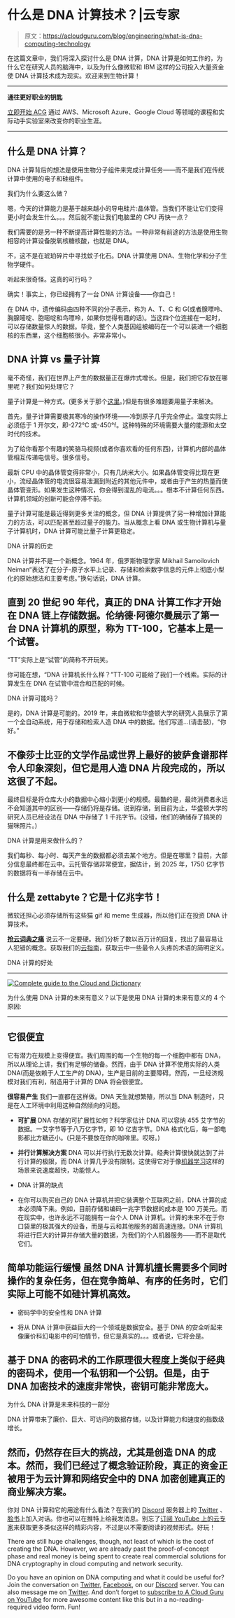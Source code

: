 # 什么是 DNA 计算技术？|云专家

> 原文：<https://acloudguru.com/blog/engineering/what-is-dna-computing-technology>

在这篇文章中，我们将深入探讨什么是 DNA 计算，DNA 计算是如何工作的，为什么它在研究人员的脑海中，以及为什么像微软和 IBM 这样的公司投入大量资金使 DNA 计算技术成为现实。欢迎来到生物计算！

* * *

**通往更好职业的钥匙**

[立即开始 ACG](https://acloudguru.com/pricing) 通过 AWS、Microsoft Azure、Google Cloud 等领域的课程和实际动手实验室来改变你的职业生涯。

* * *

## 什么是 DNA 计算？

DNA 计算背后的想法是使用生物分子组件来完成计算任务——而不是我们在传统计算中使用的电子和硅组件。

我们为什么要这么做？

嗯，今天的计算能力是基于越来越小的导电硅片:晶体管。当我们不能让它们变得更小时会发生什么。。。然后就不能让我们电脑里的 CPU 再快一点？

我们需要的是另一种不断提高计算性能的方法。一种非常有前途的方法是使用生物相容的计算设备脱氧核糖核酸，也就是 DNA。

不，这不是在琥珀碎片中寻找蚊子化石。DNA 计算使用 DNA、生物化学和分子生物学硬件。

听起来很奇怪。这真的可行吗？

确实！事实上，你已经拥有了一台 DNA 计算设备——你自己！

在 DNA 中，遗传编码由四种不同的分子表示，称为 A、T、C 和 G(或者腺嘌呤、胸腺嘧啶、胞嘧啶和鸟嘌呤，如果你觉得有趣的话)。当这四个位连接在一起时，可以存储数量惊人的数据。毕竟，整个人类基因组被编码在一个可以装进一个细胞核的东西里，这个细胞核很小。非常非常小。

## DNA 计算 vs 量子计算

毫不奇怪，我们在世界上产生的数据量正在爆炸式增长。但是，我们把它存放在哪里呢？我们如何处理它？

量子计算是一种方式。(更多关于那个[这里](https://acloud.guru/series/future-of-tech/view/102)。)但是有很多难题要用量子来解决。

首先，量子计算需要极其寒冷的操作环境——冷到原子几乎完全停止。温度实际上必须低于 1 开尔文，即-272°C 或-450°f。这种特殊的环境需要大量的能源和太空时代的技术。

为了给你看那个有趣的笑骆马视频(或者你喜欢看的任何东西)，计算机内部的晶体管相互传递电信号。很多信号。

最新 CPU 中的晶体管变得非常小，只有几纳米大小。如果晶体管变得比现在更小，流经晶体管的电流很容易泄漏到附近的其他元件中，或者由于产生的热量而使晶体管变形。如果发生这种情况，你会得到混乱的电流。。。根本不计算任何东西。计算机领域的创新可能会停滞不前。

量子计算可能是最近得到更多关注的概念，但 DNA 计算提供了另一种增加计算能力的方法，可以匹配甚至超过量子的能力。当从概念上看 DNA 或生物计算机与量子计算机时，DNA 计算可能比量子计算更稳定。

DNA 计算的历史

DNA 计算并不是一个新概念。1964 年，俄罗斯物理学家 Mikhail Samoilovich Neiman“表达了在分子-原子水平上记录、存储和检索数字信息的元件上彻底小型化的原始想法和主要考虑。”换句话说，DNA 计算。

## 直到 20 世纪 90 年代，真正的 DNA 计算工作才开始在 DNA 链上存储数据。伦纳德·阿德尔曼展示了第一台 DNA 计算机的原型，称为 TT-100，它基本上是一个试管。

“TT”实际上是“试管”的简称不开玩笑。

你可能在想，“DNA 计算机长什么样？”TT-100 可能给了我们一个线索。实际的计算发生在 DNA 在试管中混合和匹配的时候。

DNA 计算可能吗？

是的，DNA 计算是可能的。2019 年，来自微软和华盛顿大学的研究人员展示了第一个全自动系统，用于存储和检索人造 DNA 中的数据。他们写道…(请击鼓)，“你好。”

## 不像莎士比亚的文学作品或世界上最好的披萨食谱那样令人印象深刻，但它是用人造 DNA 片段完成的，所以这很了不起。

最终目标是将仓库大小的数据中心缩小到更小的规模。最酷的是，最终消费者永远不会知道其中的区别——存储仍将是存储。说到存储，到目前为止，华盛顿大学的研究人员已经设法在 DNA 中存储了 1 千兆字节。(没错，他们的确储存了搞笑的猫咪照片。)

DNA 计算是用来做什么的？

我们每秒、每小时、每天产生的数据都必须去某个地方。但是在哪里？目前，大部分信息最终都在云中。云托管存储非常便宜，据估计，到 2025 年，1750 亿字节的数据将有一半存储在云中。

## 什么是 zettabyte？它是十亿兆字节！

微软还担心必须存储所有这些猫 gif 和 meme 生成器，所以他们正在投资 DNA 计算技术。

[**抢云词典之痛**](https://get.acloudguru.com/cloud-dictionary-of-pain)
说云不一定要硬。我们分析了数以百万计的回复，找出了最容易让人犯错的概念。获取我们的[云指南](https://get.acloudguru.com/cloud-dictionary-of-pain)，获取云中一些最令人头疼的术语的简明定义。

DNA 计算的好处

* * *

[![Complete guide to the Cloud and Dictionary ](img/93ebf63b88ab7fbd48705a01952ba688.png)](https://get.acloudguru.com/cloud-dictionary-of-pain)

为什么使用 DNA 计算的未来有意义？以下是使用 DNA 计算的未来有意义的 4 个原因:

* * *

## 它很便宜
它有潜力在规模上变得便宜。我们周围的每一个生物的每一个细胞中都有 DNA，所以从理论上讲，我们有足够的储备。然而，由于 DNA 计算不使用实际的人类 DNA(而是依赖于人工生产的 DNA)，生产是目前的主要障碍。然而，一旦经济规模对我们有利，制造用于计算的 DNA 将会很便宜。

**很容易产生** 我们一直都在这样做。DNA 天生就想繁殖，所以当 DNA 制造时，只是在人工环境中利用这种自然倾向的问题。

*   **可扩展** DNA 存储的可扩展性如何？科学家估计 DNA 可以容纳 455 艾字节的数据。一艾字节等于八万亿字节，即 10 亿吉字节。DNA 格式化后，每一部电影都比方糖还小。(只是不要放在你的咖啡里。哎呀。)

*   **并行计算解决方案** DNA 可以并行执行无数次计算。经典计算很快就达到了并行计算的极限，而 DNA 计算几乎没有限制。这使得它对于像[机器学习](https://acloudguru.com/blog/engineering/what-is-machine-learning-as-a-service-mlaas)这样的场景来说速度超快，功能惊人。

*   DNA 计算的缺点

*   在你可以购买自己的 DNA 计算机并把它装满整个互联网之前，DNA 计算的成本必须降下来。例如，目前存储和编码一兆字节数据的成本是 100 万美元。而在现实中，也许永远不可能拥有一台个人 DNA 计算机。计算的未来不在于你口袋里的极其强大的设备，而是与云和其他服务的超高速连接。DNA 计算机将进行巨大的计算并存储大量的数据，为我们的个人机器服务——而不是取代它们。

## **简单功能运行缓慢** 虽然 DNA 计算机擅长需要多个同时操作的复杂任务，但在竞争简单、有序的任务时，它们实际上可能不如硅计算机高效。

*   密码学中的安全性和 DNA 计算

*   将从 DNA 计算中获益巨大的一个领域是数据安全。基于 DNA 的安全听起来像廉价科幻电影中的可怕情节，但它是真实的。。。或者说，它将会是。

## 基于 DNA 的密码术的工作原理很大程度上类似于经典的密码术，使用一个私钥和一个公钥。但是，由于 DNA 加密技术的速度非常快，密钥可能非常庞大。

为什么 DNA 计算是未来科技的一部分

DNA 计算带来了廉价、巨大、可访问的数据存储，以及计算能力和速度的指数级增长。

## 然而，仍然存在巨大的挑战，尤其是创造 DNA 的成本。然而，我们已经过了概念验证阶段，真正的资金正被用于为云计算和网络安全中的 DNA 加密创建真正的商业解决方案。

你对 DNA 计算和它的用途有什么看法？在我们的 [Discord](http://discord.gg/acloudguru) 服务器上的 [Twitter](https://twitter.com/acloudguru) 、[脸书](https://www.facebook.com/acloudguru)上加入对话。你也可以在推特上给我发消息。别忘了[订阅 YouTube 上的云专家](https://www.youtube.com/c/AcloudGuru/?sub_confirmation=1)来获取更多类似这样的精彩内容，不过是以不需要阅读的视频形式。好玩！

There are still huge challenges, though, not least of which is the cost of creating the DNA. However, we are already past the proof-of-concept phase and real money is being spent to create real commercial solutions for DNA cryptography in cloud computing and network security.

Do you have an opinion on DNA computing and what it could be useful for? Join the conversation on [Twitter](https://twitter.com/acloudguru), [Facebook](https://www.facebook.com/acloudguru), on our [Discord](http://discord.gg/acloudguru) server. You can also message me on [Twitter](https://twitter.com/larsklint). And don’t forget to [subscribe to A Cloud Guru on YouTube](https://www.youtube.com/c/AcloudGuru/?sub_confirmation=1) for more awesome content like this but in a no-reading-required video form. Fun!